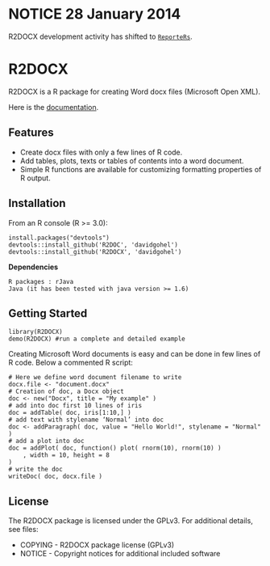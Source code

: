 # NOTICE 28 January 2014

R2DOCX development activity has shifted to [`ReporteRs`](https://github.com/davidgohel/ReporteRs).

R2DOCX
======
R2DOCX is a R package for creating Word docx files (Microsoft Open XML).

Here is the [documentation](http://davidgohel.github.io/R2DOCX/index.html).

Features
--------
* Create docx files with only a few lines of R code. 
* Add tables, plots, texts or tables of contents into a word document.
* Simple R functions are available for customizing formatting properties of R output.

Installation
------------
From an R console (R >= 3.0):

    install.packages("devtools")
    devtools::install_github('R2DOC', 'davidgohel')
    devtools::install_github('R2DOCX', 'davidgohel')

**Dependencies**

    R packages : rJava
	Java (it has been tested with java version >= 1.6)
	
Getting Started
---------------

    library(R2DOCX)
    demo(R2DOCX) #run a complete and detailed example
    
Creating Microsoft Word documents is easy and can be done in few lines of R code. Below a commented R script:

    # Here we define word document filename to write
    docx.file <- "document.docx"
    # Creation of doc, a Docx object
    doc <- new("Docx", title = "My example" )
    # add into doc first 10 lines of iris
    doc = addTable( doc, iris[1:10,] )
    # add text with stylename ‘Normal’ into doc 
    doc <- addParagraph( doc, value = "Hello World!", stylename = "Normal" )
    # add a plot into doc 
    doc = addPlot( doc, function() plot( rnorm(10), rnorm(10) )
        , width = 10, height = 8
    )
    # write the doc 
    writeDoc( doc, docx.file )


License
-------
The R2DOCX package is licensed under the GPLv3. For additional details, see files:
* COPYING - R2DOCX package license (GPLv3)
* NOTICE - Copyright notices for additional included software

